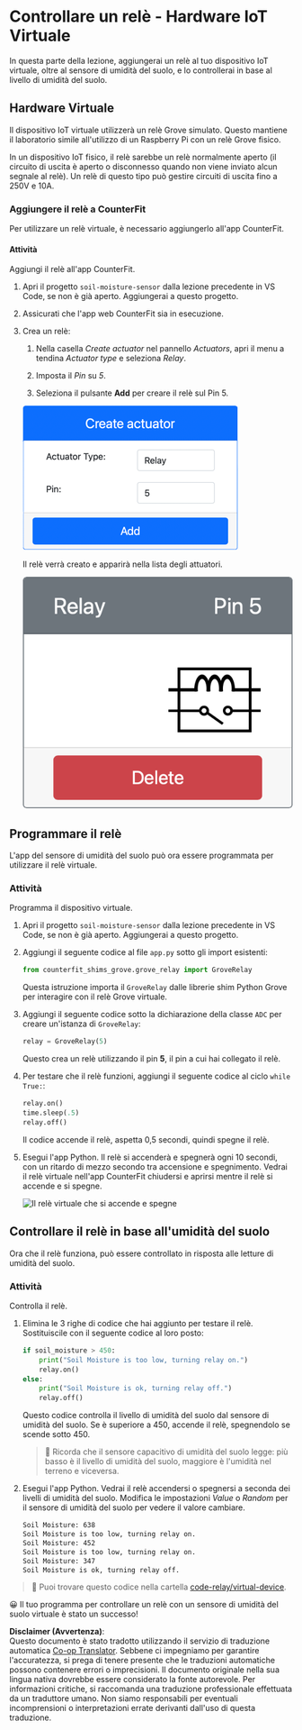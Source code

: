 <!--
CO_OP_TRANSLATOR_METADATA:
{
  "original_hash": "f8f541ee945545017a51aaf309aa37c3",
  "translation_date": "2025-08-25T16:53:35+00:00",
  "source_file": "2-farm/lessons/3-automated-plant-watering/virtual-device-relay.md",
  "language_code": "it"
}
-->
# Controllare un relè - Hardware IoT Virtuale

In questa parte della lezione, aggiungerai un relè al tuo dispositivo IoT virtuale, oltre al sensore di umidità del suolo, e lo controllerai in base al livello di umidità del suolo.

## Hardware Virtuale

Il dispositivo IoT virtuale utilizzerà un relè Grove simulato. Questo mantiene il laboratorio simile all'utilizzo di un Raspberry Pi con un relè Grove fisico.

In un dispositivo IoT fisico, il relè sarebbe un relè normalmente aperto (il circuito di uscita è aperto o disconnesso quando non viene inviato alcun segnale al relè). Un relè di questo tipo può gestire circuiti di uscita fino a 250V e 10A.

### Aggiungere il relè a CounterFit

Per utilizzare un relè virtuale, è necessario aggiungerlo all'app CounterFit.

#### Attività

Aggiungi il relè all'app CounterFit.

1. Apri il progetto `soil-moisture-sensor` dalla lezione precedente in VS Code, se non è già aperto. Aggiungerai a questo progetto.

1. Assicurati che l'app web CounterFit sia in esecuzione.

1. Crea un relè:

    1. Nella casella *Create actuator* nel pannello *Actuators*, apri il menu a tendina *Actuator type* e seleziona *Relay*.

    1. Imposta il *Pin* su *5*.

    1. Seleziona il pulsante **Add** per creare il relè sul Pin 5.

    ![Le impostazioni del relè](../../../../../translated_images/counterfit-create-relay.fa7c40fd0f2f6afc33b35ea94fcb235085be4861e14e3fe6b9b7bcfc82d1c888.it.png)

    Il relè verrà creato e apparirà nella lista degli attuatori.

    ![Il relè creato](../../../../../translated_images/counterfit-relay.bbf74c1dbdc8b9acd983367fcbd06703a402aefef6af54ddb28e11307ba8a12c.it.png)

## Programmare il relè

L'app del sensore di umidità del suolo può ora essere programmata per utilizzare il relè virtuale.

### Attività

Programma il dispositivo virtuale.

1. Apri il progetto `soil-moisture-sensor` dalla lezione precedente in VS Code, se non è già aperto. Aggiungerai a questo progetto.

1. Aggiungi il seguente codice al file `app.py` sotto gli import esistenti:

    ```python
    from counterfit_shims_grove.grove_relay import GroveRelay
    ```

    Questa istruzione importa il `GroveRelay` dalle librerie shim Python Grove per interagire con il relè Grove virtuale.

1. Aggiungi il seguente codice sotto la dichiarazione della classe `ADC` per creare un'istanza di `GroveRelay`:

    ```python
    relay = GroveRelay(5)
    ```

    Questo crea un relè utilizzando il pin **5**, il pin a cui hai collegato il relè.

1. Per testare che il relè funzioni, aggiungi il seguente codice al ciclo `while True:`:

    ```python
    relay.on()
    time.sleep(.5)
    relay.off()
    ```

    Il codice accende il relè, aspetta 0,5 secondi, quindi spegne il relè.

1. Esegui l'app Python. Il relè si accenderà e spegnerà ogni 10 secondi, con un ritardo di mezzo secondo tra accensione e spegnimento. Vedrai il relè virtuale nell'app CounterFit chiudersi e aprirsi mentre il relè si accende e si spegne.

    ![Il relè virtuale che si accende e spegne](../../../../../images/virtual-relay-turn-on-off.gif)

## Controllare il relè in base all'umidità del suolo

Ora che il relè funziona, può essere controllato in risposta alle letture di umidità del suolo.

### Attività

Controlla il relè.

1. Elimina le 3 righe di codice che hai aggiunto per testare il relè. Sostituiscile con il seguente codice al loro posto:

    ```python
    if soil_moisture > 450:
        print("Soil Moisture is too low, turning relay on.")
        relay.on()
    else:
        print("Soil Moisture is ok, turning relay off.")
        relay.off()
    ```

    Questo codice controlla il livello di umidità del suolo dal sensore di umidità del suolo. Se è superiore a 450, accende il relè, spegnendolo se scende sotto 450.

    > 💁 Ricorda che il sensore capacitivo di umidità del suolo legge: più basso è il livello di umidità del suolo, maggiore è l'umidità nel terreno e viceversa.

1. Esegui l'app Python. Vedrai il relè accendersi o spegnersi a seconda dei livelli di umidità del suolo. Modifica le impostazioni *Value* o *Random* per il sensore di umidità del suolo per vedere il valore cambiare.

    ```output
    Soil Moisture: 638
    Soil Moisture is too low, turning relay on.
    Soil Moisture: 452
    Soil Moisture is too low, turning relay on.
    Soil Moisture: 347
    Soil Moisture is ok, turning relay off.
    ```

> 💁 Puoi trovare questo codice nella cartella [code-relay/virtual-device](../../../../../2-farm/lessons/3-automated-plant-watering/code-relay/virtual-device).

😀 Il tuo programma per controllare un relè con un sensore di umidità del suolo virtuale è stato un successo!

**Disclaimer (Avvertenza)**:  
Questo documento è stato tradotto utilizzando il servizio di traduzione automatica [Co-op Translator](https://github.com/Azure/co-op-translator). Sebbene ci impegniamo per garantire l'accuratezza, si prega di tenere presente che le traduzioni automatiche possono contenere errori o imprecisioni. Il documento originale nella sua lingua nativa dovrebbe essere considerato la fonte autorevole. Per informazioni critiche, si raccomanda una traduzione professionale effettuata da un traduttore umano. Non siamo responsabili per eventuali incomprensioni o interpretazioni errate derivanti dall'uso di questa traduzione.